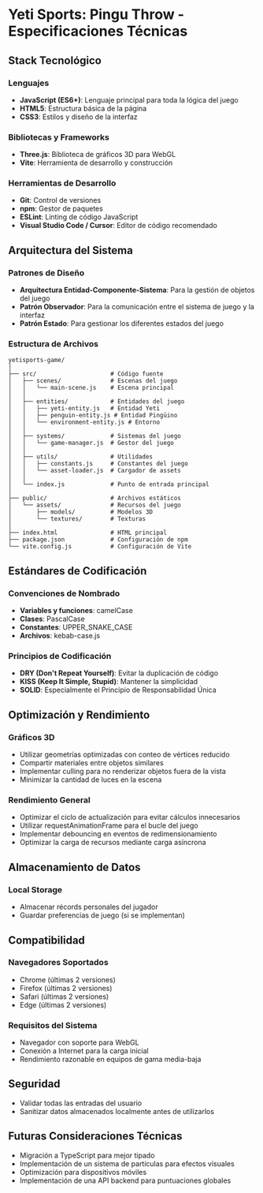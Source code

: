 # Yeti Sports: Pingu Throw - Especificaciones Técnicas

## Stack Tecnológico

### Lenguajes
- **JavaScript (ES6+)**: Lenguaje principal para toda la lógica del juego
- **HTML5**: Estructura básica de la página
- **CSS3**: Estilos y diseño de la interfaz

### Bibliotecas y Frameworks
- **Three.js**: Biblioteca de gráficos 3D para WebGL
- **Vite**: Herramienta de desarrollo y construcción

### Herramientas de Desarrollo
- **Git**: Control de versiones
- **npm**: Gestor de paquetes
- **ESLint**: Linting de código JavaScript
- **Visual Studio Code / Cursor**: Editor de código recomendado

## Arquitectura del Sistema

### Patrones de Diseño
- **Arquitectura Entidad-Componente-Sistema**: Para la gestión de objetos del juego
- **Patrón Observador**: Para la comunicación entre el sistema de juego y la interfaz
- **Patrón Estado**: Para gestionar los diferentes estados del juego

### Estructura de Archivos
```
yetisports-game/
│
├── src/                     # Código fuente
│   ├── scenes/              # Escenas del juego
│   │   └── main-scene.js    # Escena principal
│   │
│   ├── entities/            # Entidades del juego
│   │   ├── yeti-entity.js   # Entidad Yeti
│   │   ├── penguin-entity.js # Entidad Pingüino
│   │   └── environment-entity.js # Entorno
│   │
│   ├── systems/             # Sistemas del juego
│   │   └── game-manager.js  # Gestor del juego
│   │
│   ├── utils/               # Utilidades
│   │   ├── constants.js     # Constantes del juego
│   │   └── asset-loader.js  # Cargador de assets
│   │
│   └── index.js             # Punto de entrada principal
│
├── public/                  # Archivos estáticos
│   └── assets/              # Recursos del juego
│       ├── models/          # Modelos 3D
│       └── textures/        # Texturas
│
├── index.html               # HTML principal
├── package.json             # Configuración de npm
└── vite.config.js           # Configuración de Vite
```

## Estándares de Codificación

### Convenciones de Nombrado
- **Variables y funciones**: camelCase
- **Clases**: PascalCase
- **Constantes**: UPPER_SNAKE_CASE
- **Archivos**: kebab-case.js

### Principios de Codificación
- **DRY (Don't Repeat Yourself)**: Evitar la duplicación de código
- **KISS (Keep It Simple, Stupid)**: Mantener la simplicidad
- **SOLID**: Especialmente el Principio de Responsabilidad Única

## Optimización y Rendimiento

### Gráficos 3D
- Utilizar geometrías optimizadas con conteo de vértices reducido
- Compartir materiales entre objetos similares
- Implementar culling para no renderizar objetos fuera de la vista
- Minimizar la cantidad de luces en la escena

### Rendimiento General
- Optimizar el ciclo de actualización para evitar cálculos innecesarios
- Utilizar requestAnimationFrame para el bucle del juego
- Implementar debouncing en eventos de redimensionamiento
- Optimizar la carga de recursos mediante carga asíncrona

## Almacenamiento de Datos

### Local Storage
- Almacenar récords personales del jugador
- Guardar preferencias de juego (si se implementan)

## Compatibilidad

### Navegadores Soportados
- Chrome (últimas 2 versiones)
- Firefox (últimas 2 versiones)
- Safari (últimas 2 versiones)
- Edge (últimas 2 versiones)

### Requisitos del Sistema
- Navegador con soporte para WebGL
- Conexión a Internet para la carga inicial
- Rendimiento razonable en equipos de gama media-baja

## Seguridad
- Validar todas las entradas del usuario
- Sanitizar datos almacenados localmente antes de utilizarlos

## Futuras Consideraciones Técnicas
- Migración a TypeScript para mejor tipado
- Implementación de un sistema de partículas para efectos visuales
- Optimización para dispositivos móviles
- Implementación de una API backend para puntuaciones globales
